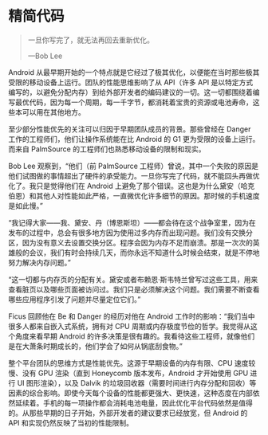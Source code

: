 # 精简代码

> 一旦你写完了，就无法再回去重新优化。
> 
> —Bob Lee

Android 从最早期开始的一个特点就是它经过了极其优化，以便能在当时那些极其受限的移动设备上运行。团队的性能思维影响了从 API（许多 API 是以特定方式编写的，以避免分配内存）到给外部开发者的编码建议的一切。这一切都围绕着编写最优代码，因为每一个周期，每一千字节，都消耗着宝贵的资源或电池寿命，这些本可以用在其他地方。

至少部分性能优先的关注可以归因于早期团队成员的背景。那些曾经在 Danger 工作的工程师们，他们让操作系统能在比 Android 的 G1 更为受限的设备上运行。而来自 PalmSource 的工程师们也熟悉移动设备的限制和现实。

Bob Lee 观察到，“他们（前 PalmSource 工程师）曾说，其中一个失败的原因是他们试图做的事情超出了硬件的承受能力。一旦你写完了代码，就不能回头再做优化了。我只是觉得他们在 Android 上避免了那个错误。这也是为什么黛安（哈克伯恩）和其他人对性能如此严格，一直微优化许多细节的原因。那时候的手机速度是如此慢。”

“我记得大家——我、黛安、丹（博恩斯坦）——都会待在这个战争室里，因为在发布的过程中，总会有很多地方因为使用过多内存而出现问题。我们没有交换分区，因为没有意义去设置交换分区。程序会因为内存不足而崩溃。那是一次次的英雄般的会议，我们有时会持续几天，而你永远不知道什么时候会结束，就是不停地努力解决内存问题。”

“这一切都与内存页的分配有关。黛安或者布赖恩·斯韦特兰曾写过这些工具，用来查看脏页以及哪些页面被访问过。我们只是必须解决这个问题。我们需要不断查看哪些应用程序引发了问题并尽量定位它们。”

Ficus 回顾他在 Be 和 Danger 的经历对他在 Android 工作时的影响：“我们当中很多人都来自嵌入式系统，拥有对 CPU 周期或内存极度节俭的哲学。我觉得从这个角度来看早期 Android 的许多决策是很有趣的。我看待这些工程师，就像他们是在大萧条时期成长的，他们学会了如何从锅底刮食物。”

整个平台团队的思维方式是性能优先。这源于早期设备的内存有限、CPU 速度较慢、没有 GPU 渲染（直到 Honeycomb 版本发布，Android 才开始使用 GPU 进行 UI 图形渲染），以及 Dalvik 的垃圾回收器（需要时间进行内存分配和回收）等因素的综合影响。即使今天每个设备的性能都更强大、更快速，这种态度在内部依然延续着。手机的每一项操作都会消耗电池电量，因此优化平台代码依然是值得的。从那些早期的日子开始，外部开发者的建议要求已经放宽，但 Android 的 API 和实现仍然反映了当初的性能限制。
